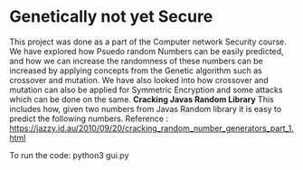 # Genetically not yet Secure
This project was done as a part of the Computer network Security course.</n>
We have explored how Psuedo random Numbers can be easily predicted, and how we can increase the randomness of these numbers can be increased by applying concepts from the Genetic algorithm such as crossover and mutation. We have also looked into how crossover and mutation can also be applied for Symmetric Encryption and some attacks which can be done on the same.</n></n>
<b>Cracking Javas Random Library</b> </n>
This includes how, given two numbers from Javas Random library it is easy to predict the following numbers.
Reference : https://jazzy.id.au/2010/09/20/cracking_random_number_generators_part_1.html </n> </n>
 
To run the code:
python3 gui.py
